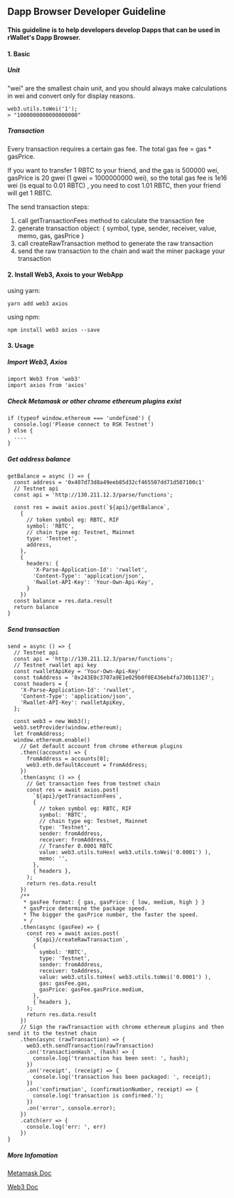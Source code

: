 ## Dapp Browser Developer Guideline

#### This guideline is to help developers develop Dapps that can be used in rWallet's Dapp Browser.

#### 1. Basic

##### Unit

"wei" are the smallest chain unit, and you should always make calculations in wei and convert only for display reasons.

```
web3.utils.toWei('1');
> "1000000000000000000"
```

##### Transaction
Every transaction requires a certain gas fee. The total gas fee = gas * gasPrice.

If you want to transfer 1 RBTC to your friend, and the gas is 500000 wei, gasPrice is 20 gwei (1 gwei = 1000000000 wei), so the total gas fee is 1e16 wei (is equal to 0.01 RBTC) , you need to cost 1.01 RBTC, then your friend will get 1 RBTC.

The send transaction steps:

1. call getTransactionFees method to calculate the transaction fee
2. generate transaction object: { symbol, type, sender, receiver, value, memo, gas, gasPrice }
3. call createRawTransaction method to generate the raw transaction
4. send the raw transaction to the chain and wait the miner package your transaction

    
#### 2. Install Web3, Axois to your WebApp

using yarn: 

```
yarn add web3 axios
```
using npm:

```
npm install web3 axios --save
```

#### 3. Usage

##### Import Web3, Axios
```
import Web3 from 'web3'
import axios from 'axios'
```

##### Check Metamask or other chrome ethereum plugins exist

```
if (typeof window.ethereum === 'undefined') {
  console.log('Please connect to RSK Testnet')
} else {
  ....
}
```

##### Get address balance

```
getBalance = async () => {
  const address = '0x407d73d8a49eeb85d32cf465507dd71d507100c1'
  // Testnet api
  const api = 'http://130.211.12.3/parse/functions';
  
  const res = await axios.post(`${api}/getBalance`,
    {
      // token symbol eg: RBTC, RIF
      symbol: 'RBTC',
      // chain type eg: Testnet, Mainnet
      type: 'Testnet',
      address,
    },
    {
      headers: {
        'X-Parse-Application-Id': 'rwallet',
        'Content-Type': 'application/json',
        'Rwallet-API-Key': 'Your-Own-Api-Key',
      }
    })
  const balance = res.data.result
  return balance
}
```

##### Send transaction

```
send = async () => {
  // Testnet api
  const api = 'http://130.211.12.3/parse/functions';
  // Testnet rwallet api key
  const rwalletApiKey = 'Your-Own-Api-Key'
  const toAddress = '0x243E0c3707a9E1e029b0f0E436eb4fa730b113E7';
  const headers = {
    'X-Parse-Application-Id': 'rwallet',
    'Content-Type': 'application/json',
    'Rwallet-API-Key': rwalletApiKey,
  };

  const web3 = new Web3();
  web3.setProvider(window.ethereum);
  let fromAddress;
  window.ethereum.enable()
    // Get default account from chrome ethereum plugins
    .then((accounts) => {
      fromAddress = accounts[0];
      web3.eth.defaultAccount = fromAddress;
    })
    .then(async () => {
      // Get transaction fees from testnet chain
      const res = await axios.post(
        `${api}/getTransactionFees`,
        {
          // token symbol eg: RBTC, RIF
          symbol: 'RBTC',
          // chain type eg: Testnet, Mainnet
          type: 'Testnet',
          sender: fromAddress,
          receiver: fromAddress,
          // Transfer 0.0001 RBTC
          value: web3.utils.toHex( web3.utils.toWei('0.0001') ),
          memo: '',
        },
        { headers },
      );
      return res.data.result
    })
    /**
     * gasFee format: { gas, gasPrice: { low, medium, high } }
     * gasPrice determine the package speed.
     * The bigger the gasPrice number, the faster the speed.
     * /
    .then(async (gasFee) => {
      const res = await axios.post(
        `${api}/createRawTransaction`,
        { 
          symbol: 'RBTC',
          type: 'Testnet',
          sender: fromAddress,
          receiver: toAddress,
          value: web3.utils.toHex( web3.utils.toWei('0.0001') ),
          gas: gasFee.gas,
          gasPrice: gasFee.gasPrice.medium,
        },
        { headers },
      );
      return res.data.result
    })
    // Sign the rawTransaction with chrome ethereum plugins and then send it to the testnet chain
    .then(async (rawTransaction) => {
      web3.eth.sendTransaction(rawTransaction)
      .on('transactionHash', (hash) => {
        console.log('transaction has been sent: ', hash);
      })
      .on('receipt', (receipt) => {
        console.log('transaction has been packaged: ', receipt);
      })
      .on('confirmation', (confirmationNumber, receipt) => {
        console.log('transaction is confirmed.');
      })
      .on('error', console.error);
    })
    .catch(err => {
      console.log('err: ', err)
    })
}
```

##### More Infomation

[Metamask Doc](https://docs.metamask.io/guide/)

[Web3 Doc](https://web3js.readthedocs.io/en/v1.2.6/getting-started.html)
